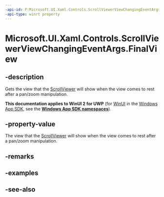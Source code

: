 ```yaml
---
-api-id: P:Microsoft.UI.Xaml.Controls.ScrollViewerViewChangingEventArgs.FinalView
-api-type: winrt property
---
```


<!-- Property syntax
public Windows.UI.Xaml.Controls.ScrollViewerView FinalView { get; }
-->

# Microsoft.UI.Xaml.Controls.ScrollViewerViewChangingEventArgs.FinalView

## -description
Gets the view that the [ScrollViewer](scrollviewer.md) will show when the view comes to rest after a pan/zoom manipulation.

**This documentation applies to WinUI 2 for UWP** (for [WinUI](/windows/apps/winui/winui3/) in the [Windows App SDK](/windows/apps/windows-app-sdk/), see the **[Windows App SDK namespaces](/windows/windows-app-sdk/api/winrt/)**).

## -property-value
The view that the [ScrollViewer](scrollviewer.md) will show when the view comes to rest after a pan/zoom manipulation.

## -remarks

## -examples

## -see-also

